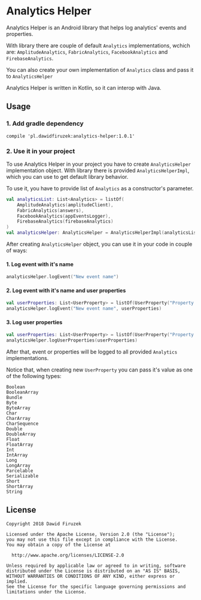 # Analytics Helper
Analytics Helper is an Android library that helps log analytics' events and properties.

With library there are couple of default `Analytics` implementations, wchich are: `AmplitudeAnalytics`, `FabricAnalytics`, `FacebookAnalytics` and `FirebaseAnalytics`. 

You can also create your own implementation of `Analytics` class and pass it to `AnalyticsHelper`

Analytics Helper is written in Kotlin, so it can interop with Java. 

## Usage
### 1. Add gradle dependency
```
compile 'pl.dawidfiruzek:analytics-helper:1.0.1'
```

### 2. Use it in your project
To use Analytics Helper in your project you have to create `AnalyticsHelper` implementation object.
With library there is provided `AnalyticsHelperImpl`, which you can use to get default library behavior. 

To use it, you have to provide list of `Analytics` as a constructor's parameter. 

```Kotlin
val analyticsList: List<Analytics> = listOf(
    AmplitudeAnalytics(amplitudeClient),
    FabricAnalytics(answers),
    FacebookAnalytics(appEventsLogger),
    FirebaseAnalytics(firebaseAnalytics)
)
val analyticsHelper: AnalyticsHelper = AnalyticsHelperImpl(analyticsList)
```
After creating `AnalyticsHelper` object, you can use it in your code in couple of ways:
#### 1. Log event with it's name 
```Kotlin
analyticsHelper.logEvent("New event name")
```
#### 2. Log event with it's name and user properties
```Kotlin
val userProperties: List<UserProperty> = listOf(UserProperty("Property Name", "Property Value"))
analyticsHelper.logEvent("New event name", userProperties)
```
#### 3. Log user properties
```Kotlin
val userProperties: List<UserProperty> = listOf(UserProperty("Property Name", "Property Value"))
analyticsHelper.logUserProperties(userProperties)
```
After that, event or properties will be logged to all provided `Analytics` implementations.

Notice that, when creating new `UserProperty` you can pass it's value as one of the following types:
```
Boolean
BooleanArray
Bundle
Byte
ByteArray
Char
CharArray
CharSequence
Double
DoubleArray
Float
FloatArray
Int
IntArray
Long
LongArray
Parcelable
Serializable
Short
ShortArray
String
```

License
-------

    Copyright 2018 Dawid Firuzek

    Licensed under the Apache License, Version 2.0 (the "License");
    you may not use this file except in compliance with the License.
    You may obtain a copy of the License at

      http://www.apache.org/licenses/LICENSE-2.0

    Unless required by applicable law or agreed to in writing, software
    distributed under the License is distributed on an "AS IS" BASIS,
    WITHOUT WARRANTIES OR CONDITIONS OF ANY KIND, either express or implied.
    See the License for the specific language governing permissions and
    limitations under the License.
